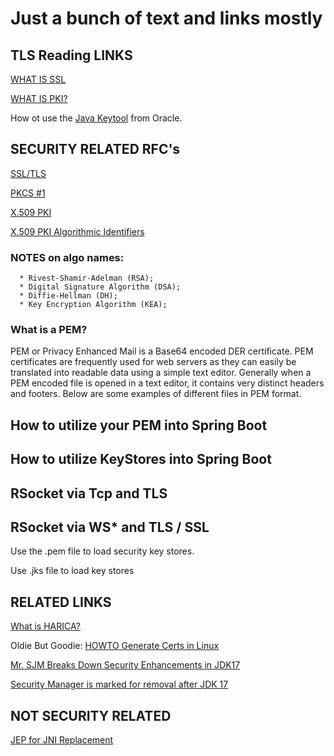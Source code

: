 # Just a bunch of text and links mostly

## TLS Reading LINKS

[WHAT IS SSL](https://www.ssl.com/faqs/faq-what-is-ssl/)

[WHAT IS PKI?](https://www.keyfactor.com/resources/what-is-pki/)


How ot use the [Java Keytool](https://docs.oracle.com/en/java/javase/17/docs/specs/man/keytool.html) from Oracle.


## SECURITY RELATED RFC's

[SSL/TLS](https://datatracker.ietf.org/doc/html/rfc8446)

[PKCS #1](https://datatracker.ietf.org/doc/html/rfc2313)

[X.509 PKI](https://datatracker.ietf.org/doc/html/rfc3280)

[X.509 PKI Algorithmic Identifiers](https://datatracker.ietf.org/doc/html/rfc3279)

### NOTES on algo names:

      * Rivest-Shamir-Adelman (RSA);
      * Digital Signature Algorithm (DSA);
      * Diffie-Hellman (DH);
      * Key Encryption Algorithm (KEA);

### What is a PEM?

PEM or Privacy Enhanced Mail is a Base64 encoded DER certificate.  PEM certificates are frequently used for web servers as they can easily be translated into readable data using a simple text editor.  Generally when a PEM encoded file is opened in a text editor, it contains very distinct headers and footers.  Below are some examples of different files in PEM format.


## How to utilize your PEM into Spring Boot

## How to utilize KeyStores into Spring Boot

## RSocket via Tcp and TLS

## RSocket via WS* and TLS / SSL 


Use the .pem file to load security key stores.

Use .jks file to load key stores

## RELATED LINKS

[What is HARICA?](https://www.harica.gr/en/About/About)

Oldie But Goodie:
[HOWTO Generate Certs in Linux](https://www.linuxunbound.com/2015/03/digital-certificate-generation-and-openssl/)

[Mr. SJM Breaks Down Security Enhancements in JDK17](https://seanjmullan.org/blog/2021/09/14/jdk17)


[Security Manager is marked for removal after JDK 17](https://openjdk.org/jeps/411#Deprecate-APIs-for-removal)

## ____NOT SECURITY RELATED____ 

[JEP for JNI Replacement](https://openjdk.org/jeps/412)



